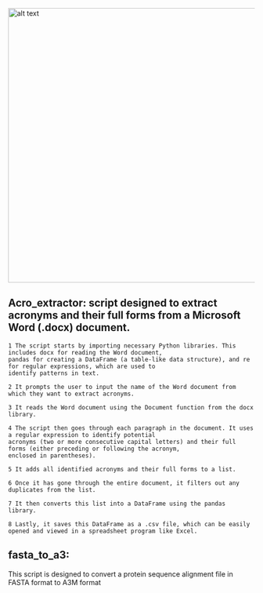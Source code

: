 
<img src="https://github.com/Ravenneo/proteins_tools/assets/41577767/b50ee419-ff74-4d4b-a175-f18c03a6aff1" alt="alt text" width="560" height="560">

## Acro_extractor: script designed to extract acronyms and their full forms from a Microsoft Word (.docx) document.

    1 The script starts by importing necessary Python libraries. This includes docx for reading the Word document, 
    pandas for creating a DataFrame (a table-like data structure), and re for regular expressions, which are used to
    identify patterns in text.

    2 It prompts the user to input the name of the Word document from which they want to extract acronyms.

    3 It reads the Word document using the Document function from the docx library.

    4 The script then goes through each paragraph in the document. It uses a regular expression to identify potential 
    acronyms (two or more consecutive capital letters) and their full forms (either preceding or following the acronym,
    enclosed in parentheses).

    5 It adds all identified acronyms and their full forms to a list.

    6 Once it has gone through the entire document, it filters out any duplicates from the list.

    7 It then converts this list into a DataFrame using the pandas library.

    8 Lastly, it saves this DataFrame as a .csv file, which can be easily opened and viewed in a spreadsheet program like Excel.

## fasta_to_a3:
This script is designed to convert a protein sequence alignment file in FASTA format to A3M format

